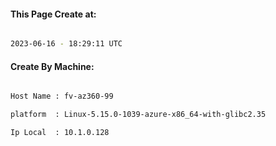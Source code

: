 
   
#### This Page Create at:

```bash

2023-06-16 - 18:29:11 UTC

```

#### Create By Machine:

```bash

Host Name : fv-az360-99

platform  : Linux-5.15.0-1039-azure-x86_64-with-glibc2.35

Ip Local  : 10.1.0.128

```

